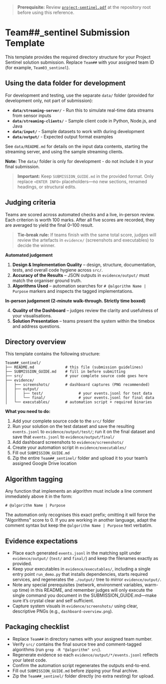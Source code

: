 > **Prerequisite:** Review [`project-sentinel.pdf`](../../project-sentinel.pdf) at the repository root before using this reference.

# Team##_sentinel Submission Template

This template provides the required directory structure for your Project Sentinel solution submission. Replace `Team##` with your assigned team ID (for example, `Team03_sentinel`).

## Using the data folder for development

For development and testing, use the separate `data/` folder (provided for development only, not part of submission):

- **`data/streaming-server/`** - Run this to simulate real-time data streams from sensor inputs
- **`data/streaming-clients/`** - Sample client code in Python, Node.js, and Java
- **`data/input/`** - Sample datasets to work with during development  
- **`data/output/`** - Expected output format examples

See `data/README.md` for details on the input data contents, starting the streaming server, and using the sample streaming clients.

**Note:** The `data/` folder is only for development - do not include it in your final submission.

> **Important:** Keep `SUBMISSION_GUIDE.md` in the provided format. Only replace `<ENTER INFO>` placeholders—no new sections, renamed headings, or structural edits.

## Judging criteria

Teams are scored across automated checks and a live, in-person review. Each
criterion is worth 100 marks. After all five scores are recorded, they are
averaged to yield the final 0–100 result.

> **Tie-break rule:** If teams finish with the same total score, judges will review the artefacts in `evidence/` (screenshots and executables) to decide the winner.

**Automated judgement**

1. **Design & Implementation Quality** – design, structure, documentation, tests, and overall code hygiene across `src/`.
2. **Accuracy of the Results** – JSON outputs in `evidence/output/` must match the organiser ground truth.
3. **Algorithms Used** – automation searches for `# @algorithm Name | Purpose` markers and inspects the tagged implementations.

**In-person judgement (2‑minute walk-through. Strictly time boxed)**

4. **Quality of the Dashboard** – judges review the clarity and usefulness of your visualisations.
5. **Solution Presentation** – teams present the system within the timebox and address questions.

## Directory overview

This template contains the following structure:

```
Team##_sentinel/
├── README.md              # this file (submission guidelines)
├── SUBMISSION_GUIDE.md    # fill in before submitting
├── src/                   # your complete source code goes here
├── evidence/
│   ├── screenshots/       # dashboard captures (PNG recommended)
│   ├── output/
│   │   ├── test/                # your events.jsonl for test data
│   │   └── final/               # your events.jsonl for final data
│   └── executables/       # automation script + required binaries
```

**What you need to do:**
1. Add your complete source code to the `src/` folder
2. Run your solution on the test dataset and save the resulting `events.jsonl` to `evidence/output/test/`; run it on the final dataset and save that `events.jsonl` to `evidence/output/final/`
3. Add dashboard screenshots to `evidence/screenshots/`
4. Create your automation script in `evidence/executables/`
5. Fill out `SUBMISSION_GUIDE.md`
6. Zip the entire `Team##_sentinel/` folder and upload it to your team’s assigned Google Drive location

## Algorithm tagging

Any function that implements an algorithm must include a line comment immediately above it in the form:

```
# @algorithm Name | Purpose
```
The automation only recognises this exact prefix; omitting it will force the
"Algorithms" score to 0. If you are working in another language, adapt the
comment syntax but keep the `@algorithm Name | Purpose` text verbatim.


## Evidence expectations

- Place each generated `events.jsonl` in the matching split under `evidence/output/` (`test/` and `final/`) and keep the filenames exactly as provided.
- Keep your executables in `evidence/executables/`, including a single entry point `run_demo.py` that installs dependencies, starts required services, and regenerates the `./output/` tree to mirror `evidence/output/`.
- Note any special prerequisites (network, environment variables, warm-up time) in this README, and remember judges will only execute the single command you document in the SUBMISSION_GUIDE.md—make sure it’s crystal clear and self sufficient.
- Capture system visuals in `evidence/screenshots/` using clear, descriptive PNGs (e.g., `dashboard-overview.png`).

## Packaging checklist

- Replace `Team##` in directory names with your assigned team number.
- Verify `src/` contains the final source tree and comment-tagged algorithms (run `grep -R "@algorithm" src`).
- Regenerate evidence so each `evidence/output/*/events.jsonl` reflects your latest code.
- Confirm the automation script regenerates the outputs end-to-end.
- Fill out `SUBMISSION_GUIDE.md` before zipping your final archive.
- Zip the `Team##_sentinel/` folder directly (no extra nesting) for upload.
